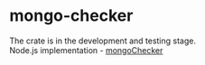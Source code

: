 # mongo-checker

The crate is in the development and testing stage.<br>
Node.js implementation - [mongoChecker](https://www.npmjs.com/package/mongo-checker)